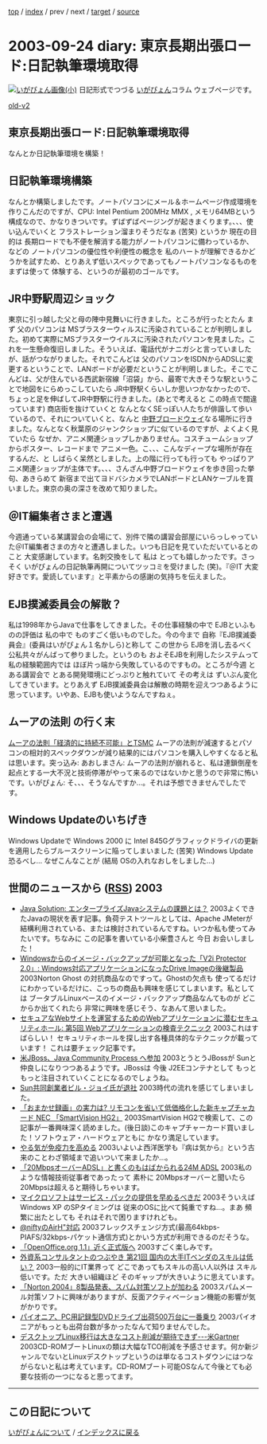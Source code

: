 [top](https://igapyon.github.io/diary/) 
 / [index](https://igapyon.github.io/diary/2003/index.html) 
 / prev 
 / next 
 / [target](https://igapyon.github.io/diary/2003/ig030924.html) 
 / [source](https://github.com/igapyon/diary/blob/gh-pages/2003/ig030924.html.src.md) 

2003-09-24 diary: 東京長期出張ロード:日記執筆環境取得
=====================================================================================================
[![いがぴょん画像(小)](https://igapyon.github.io/diary/images/iga200306s.jpg "いがぴょん")](https://igapyon.github.io/diary/memo/memoigapyon.html) 日記形式でつづる [いがぴょん](https://igapyon.github.io/diary/memo/memoigapyon.html)コラム ウェブページです。

[old-v2](ig030924-orig.html)

## 東京長期出張ロード:日記執筆環境取得

なんとか日記執筆環境を構築！


## 日記執筆環境構築

なんとか構築しましたです。ノートパソコンにメール＆ホームページ作成環境を作りこんだのですが、CPU: Intel Pentium 200MHz MMX , メモリ64MBという構成なので、かなりきついです。ずばずばページングが起きまくります。、、、使い込んでいくと フラストレーション溜まりそうだなぁ (苦笑) というか 現在の目的は 長期ロードでも不便を解消する能力がノートパソコンに備わっているか、などの ノートパソコンの優位性や利便性の概念を 私のハートが理解できるかどうかを試すため、とりあえず低いスペックであってもノートパソコンなるものを まずは使って 体験する、というのが最初のゴールです。

## JR中野駅周辺ショック

東京に引っ越した父と母の陣中見舞いに行きました。ところが行ったとたん まず 父のパソコンは MSブラスターウィルスに汚染されていることが判明しました。初めて実際にMSブラスターウイルスに汚染されたパソコンを見ました。これを一生懸命復旧しました。そういえば、電話代がナニガシと言っていましたが、話がつながりました。それでこんどは 父のパソコンをISDNからADSLに変更するということで、LANボードが必要だということが判明しました。そこでこんどは、父が住んでいる西武新宿線「沼袋」から、最寄で大きそうな駅ということで地図をにらめっこしていたら JR中野駅くらいしか思いつかなかったので、ちょっと足を伸ばしてJR中野駅に行きました。(あとで考えると この時点で間違っています) 商店街を抜けていくと なんとなくSEっぽい人たちが俳諧して歩いているので、それについていくと、なんと [中野ブロードウェイ](http://www.nakano-broadway.jp/)なる場所に行きました。なんとなく秋葉原のジャンクショップに似ているのですが、よくよく見ていたら なぜか、アニメ関連ショップしかありません。コスチュームショップからポスター、レコードまで アニメ一色。こ、、、こんなディープな場所が存在するんだ、と しばらく呆然としました。上の階に行っても行っても やっぱりアニメ関連ショップが主体です。、、、さんざん中野ブロードウェイを歩き回った挙句、あきらめて 新宿まで出てヨドバシカメラでLANボードとLANケーブルを買いました。東京の奥の深さを改めて知りました。

## ＠IT編集者さまと遭遇

今週通っている某講習会の会場にて、別件で隣の講習会部屋にいらっしゃっていた＠IT編集者さまの方々と遭遇しました。いつも日記を見ていただいているとのこと 大変感謝しています。名刺交換をして 私は とっても嬉しかったです。さっそく いがぴょんの日記執筆再開についてツッコミを受けました (笑)。『＠IT 大変好きです。愛読しています』と平素からの感謝の気持ちを伝えました。

## EJB撲滅委員会の解散？

私は1998年からJavaで仕事をしてきました。その仕事経験の中で EJBといふものの評価は 私の中で ものすごく低いものでした。今の今まで 自称『EJB撲滅委員会』(委員はいがぴょん１名かしら)と称して この世から EJBを消し去るべく 公私共々がんばって参りました。というのも およそEJBを利用したシステムって 私の経験範囲内では ほぼ片っ端から失敗しているのですもの。ところが今週 とある講習会で とある開発環境にどっぷりと触れていて その考えは ずいぶん変化してきています。とりあえず EJB撲滅委員会は解散の時期を迎えつつあるように思っています。いやあ、EJBも使いようなんですねぇ。

## ムーアの法則 の行く末

[ムーアの法則「経済的に持続不可能」とTSMC](http://www.zdnet.co.jp/news/0309/16/nebt_26.html) ムーアの法則が減速するとパソコンの相対的スペックダウンが減り結果的にはパソコンを購入しやすくなると私は思います。突っ込み: あおしまさん: ムーアの法則が崩れると、私は連鎖倒産を起点とする一大不況と技術停滞がやって来るのではないかと思うので非常に怖いです。いがぴょん: そ、、、そうなんですか…。それは予想できませんでしたです。

## Windows Updateのいちげき

Windows Updateで Windows 2000 に Intel 845Gグラフィックドライバの更新を適用したらブルースクリーンに陥ってしまいました (苦笑) Windows Update恐るべし… なぜこんなことが (結局 OSの入れなおしをしました…)

## 世間のニュースから ([RSS](ig030924-news.xml)) 2003

* [Java Solution: エンタープライズJavaシステムの課題とは？](http://www.atmarkit.co.jp/fjava/survey/survey0309/java0309.html)  2003よくできたJavaの現状を表す記事。負荷テストツールとしては、Apache JMeterが 結構利用されている、または検討されているんですね。いつか私も使ってみたいです。ちなみに この記事を書いている小柴豊さんと 今日 お会いしました！
* [Windowsからのイメージ・バックアップが可能となった「V2i Protector 2.0」: Windows対応アプリケーションになったDrive Imageの後継製品](http://www.atmarkit.co.jp/fsys/kaisetsu/028v2iprotector/v2iprotector_01.html)  2003Norton Ghost の対抗商品なのですって。Ghostの欠点も 使ってるだけにわかっているだけに、こっちの商品も興味を感じてしまいます。私としては ブータブルLinuxベースのイメージ・バックアップ商品なんてものが どこからか出てくれたら 非常に興味を感じそう、なあんて思いました。
* [セキュアなWebサイトを運営するためのWebアプリケーションに潜むセキュリティホール: 第5回 Webアプリケーションの検査テクニック](http://www.atmarkit.co.jp/fsecurity/rensai/webhole05/webhole01.html)  2003これはすばらしい！ セキュリティホールを探し出す各種具体的なテクニックが載っています！ これは要チェック記事です。
* [米JBoss、Java Community Process へ参加](http://japan.cnet.com/news/ent/story/0,2000047623,20061045,00.htm)  2003とうとうJBossが Sunと仲良しになりつつあるようです。JBossは 今後 J2EEコンテナとして もっともっと注目されていくことになるのでしょうね。
* [Sun共同創業者ビル・ジョイ氏が退社](http://www.zdnet.co.jp/news/0309/10/nebt_08.html)  2003時代の流れを感じてしまいました。
* [「おまかせ録画」の実力は? リモコンを省いて低価格化した新キャプチャカード NEC 「SmartVision HG2」](http://www.watch.impress.co.jp/av/docs/20030725/dev034.htm)  2003SmartVision HG2で検索して、この記事が一番興味深く読めました。(後日談)このキャプチャーカード買いました！ソフトウェア・ハードウェアともに かなり満足しています。
* [やる気が免疫力を高める](http://health.nikkei.co.jp/meneki/)  2003いよいよ西洋医学も『病は気から』という古来のことわざ領域まで追いついて来ましたか…。
* [「20MbpsオーバーADSL」と書くのもはばかられる24M ADSL](http://www.zdnet.co.jp/broadband/0309/08/lp15.html)  2003私のような情報技術従事者であったって 素朴に 20Mbpsオーバーと聞いたら 20Mbpsは超えると期待しちゃいます。
* [マイクロソフトはサービス・パックの提供を早めるべきだ](http://itpro.nikkeibp.co.jp/free/ITPro/OPINION/20030904/1/)  2003そういえば Windows XP のSPタイミングは 従来のOSに比べて鈍重ですね…。まあ 頻繁に出たとしても それはそれで困りますけれども。
* [@niftyのAirH"対応](http://www.nifty.com/ap/airh.htm)  2003フレックスチェンジ方式(最高64kbps-PIAFS/32kbps-パケット通信方式)とかいう方式が利用できるのだそうな。
* [「OpenOffice.org 1.1」近く正式版へ](http://biztech.nikkeibp.co.jp/wcs/leaf/CID/onair/biztech/comp/266168)  2003すごく楽しみです。
* [外資系コンサルタントのつぶやき 第21回 国内の大手ITベンダのスキルは低い？](http://jibun.atmarkit.co.jp/ljibun01/rensai/consult/consult021.html)  2003一般的にIT業界って どこであってもスキルの高い人以外は スキル低いです。ただ 大きい組織ほど そのギャップが大きいように思えています。
* [「Norton 2004」8製品発表、スパム対策ソフトが加わる](http://www.zdnet.co.jp/news/0309/16/njbt_04.html)  2003スパムメール対策ソフトに興味がありますが、反面アクティベーション機能の影響が気がかりです。
* [パイオニア、PC用記録型DVDドライブ出荷500万台に一番乗り](http://www.zdnet.co.jp/news/0309/16/njbt_06.html)  2003パイオニアがもっとも出荷台数が多かったなんて知りませんでした。
* [デスクトップLinux移行は大きなコスト削減が期待できず---米Gartner](http://biztech.nikkeibp.co.jp/wcs/leaf/CID/onair/biztech/comp/266301)  2003CD-ROMブートLinuxの類は大幅なTCO削減を予感させます。何か新ジャンルでないとLinuxデスクトップというのは単なるコストダウンにはつながらないと私は考えています。CD-ROMブート可能OSなんて今後とても必要な技術の一つになると思ってます。


----------------------------------------------------------------------------------------------------

## この日記について
[いがぴょんについて](https://igapyon.github.io/diary/memo/memoigapyon.html) / [インデックスに戻る](https://igapyon.github.io/diary/idxall.html)
